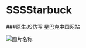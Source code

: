 # SSSStarbuck
###原生JS仿写        星巴克中国网站

![图片名称](https://www.starbucks.com.cn/assets/images/logo.svg) 
